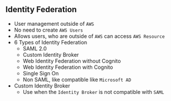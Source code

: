 ## Identity Federation

- User management outside of `AWS`
- No need to create `AWS Users`
- Allows users, who are outside of `AWS` can access `AWS Resource`
- 6 Types of Identity Federation
  - SAML 2.0
  - Custom Identity Broker
  - Web Identity Federation without Cognito
  - Web Identity Federation with Cognito
  - Single Sign On
  - Non SAML, like compatible like `Microsoft AD `
- Custom Identity Broker
  - Use when the `Identity Broker` is not compatible with `SAML`
